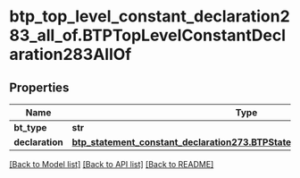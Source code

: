# btp_top_level_constant_declaration283_all_of.BTPTopLevelConstantDeclaration283AllOf

## Properties
Name | Type | Description | Notes
------------ | ------------- | ------------- | -------------
**bt_type** | **str** |  | [optional] 
**declaration** | [**btp_statement_constant_declaration273.BTPStatementConstantDeclaration273**](BTPStatementConstantDeclaration273.md) |  | [optional] 

[[Back to Model list]](../README.md#documentation-for-models) [[Back to API list]](../README.md#documentation-for-api-endpoints) [[Back to README]](../README.md)


